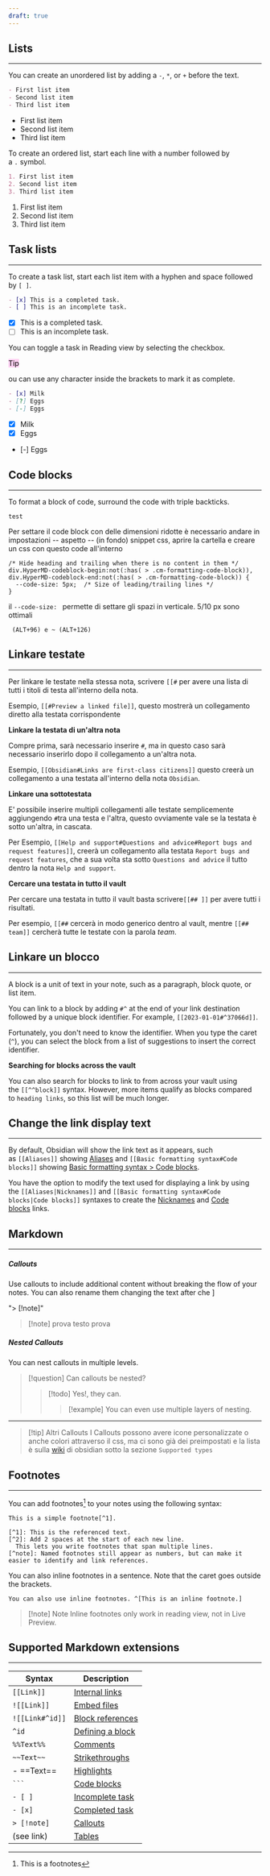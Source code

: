 ```yaml
---
draft: true
---
```


## Lists
---
You can create an unordered list by adding a `-`, `*`, or `+` before the text.

```md
- First list item
- Second list item
- Third list item
```

- First list item
- Second list item
- Third list item

To create an ordered list, start each line with a number followed by a `.` symbol.

```md
1. First list item
2. Second list item
3. Third list item
```

1. First list item
2. Second list item
3. Third list item

## Task lists
---
To create a task list, start each list item with a hyphen and space followed by `[ ]`.

```md
- [x] This is a completed task.
- [ ] This is an incomplete task.
```

- [x] This is a completed task.
- [ ] This is an incomplete task.

You can toggle a task in Reading view by selecting the checkbox.

<mark style="background: #FFB8EBA6;">Tip</mark>

ou can use any character inside the brackets to mark it as complete.

```md
- [x] Milk
- [?] Eggs
- [-] Eggs
```

- [x] Milk
- [x] Eggs
- [-] Eggs  
## Code blocks
---
To format a block of code, surround the code with triple backticks.


```
test
```

Per settare il code block con delle dimensioni ridotte è necessario andare in impostazioni -- aspetto -- (in fondo) snippet css, aprire la cartella e creare un css con questo code all'interno

```
/* Hide heading and trailing when there is no content in them */
div.HyperMD-codeblock-begin:not(:has( > .cm-formatting-code-block)),
div.HyperMD-codeblock-end:not(:has( > .cm-formatting-code-block)) {
  --code-size: 5px;  /* Size of leading/trailing lines */
}
```

il `--code-size: ` permette di settare gli spazi in verticale. 5/10 px sono ottimali 

` (ALT+96) e ~ (ALT+126)`

## Linkare testate
---

Per linkare le testate nella stessa nota, scrivere `[[#` per avere una lista di tutti i titoli di testa all'interno della nota.

Esempio, `[[#Preview a linked file]]`, questo mostrerà un collegamento diretto alla testata corrispondente

**Linkare la testata di un'altra nota**

Compre prima, sarà necessario inserire `#`, ma in questo caso sarà necessario inserirlo dopo il collegamento a un'altra nota.

Esempio, `[[Obsidian#Links are first-class citizens]]` questo creerà un collegamento a una testata all'interno della nota `Obsidian`.

**Linkare una sottotestata**
 
E' possibile inserire multipli collegamenti alle testate semplicemente aggiungendo `#`tra una testa e l'altra, questo ovviamente vale se la testata è sotto un'altra, in cascata.

Per Esempio, `[[Help and support#Questions and advice#Report bugs and request features]]`, creerà un collegamento alla testata `Report bugs and request features`, che a sua volta sta sotto `Questions and advice` il tutto dentro la nota `Help and support`.

**Cercare una testata in tutto il vault**

Per cercare una testata in tutto il vault basta scrivere`[[## ]]` per avere tutti i risultati. 

Per esempio, `[[##` cercerà in modo generico dentro al vault, mentre `[[## team]]` cercherà tutte le testate con la parola *team*.


## Linkare un blocco
---

A block is a unit of text in your note, such as a paragraph, block quote, or list item.

You can link to a block by adding `#^` at the end of your link destination followed by a unique block identifier. For example, `[[2023-01-01#^37066d]]`.

Fortunately, you don't need to know the identifier. When you type the caret (`^`), you can select the block from a list of suggestions to insert the correct identifier.

**Searching for blocks across the vault**

You can also search for blocks to link to from across your vault using the `[[^^block]]` syntax. However, more items qualify as blocks compared to `heading links`, so this list will be much longer.

## Change the link display text
---
By default, Obsidian will show the link text as it appears, such as `[[Aliases]]` showing [Aliases](https://help.obsidian.md/Linking+notes+and+files/Aliases) and `[[Basic formatting syntax#Code blocks]]` showing [Basic formatting syntax > Code blocks](https://help.obsidian.md/Editing+and+formatting/Basic+formatting+syntax#Code%20blocks).

You have the option to modify the text used for displaying a link by using the `[[Aliases|Nicknames]]` and `[[Basic formatting syntax#Code blocks|Code blocks]]` syntaxes to create the [Nicknames](https://help.obsidian.md/Linking+notes+and+files/Aliases) and [Code blocks](https://help.obsidian.md/Editing+and+formatting/Basic+formatting+syntax#Code%20blocks) links.

## Markdown 
---
##### Callouts

Use callouts to include additional content without breaking the flow of your notes. You can also rename them changing the text after che ]

"> [!note]"

> [!note] prova
> testo prova

##### Nested Callouts

You can nest callouts in multiple levels.

> [!question] Can callouts be nested?
> > [!todo] Yes!, they can.
> > > [!example]  You can even use multiple layers of nesting.

---

>[!tip] Altri Callouts
I Callouts possono avere icone personalizzate o anche colori attraverso il css, ma ci sono già dei preimpostati e la lista è sulla [wiki](https://help.obsidian.md/Editing+and+formatting/Callouts#Supported+types) di obsidian sotto la sezione `Supported types`


## Footnotes
---
 You can add footnotes[^1] to your notes using the following syntax:

```
This is a simple footnote[^1].

[^1]: This is the referenced text.
[^2]: Add 2 spaces at the start of each new line.
  This lets you write footnotes that span multiple lines.
[^note]: Named footnotes still appear as numbers, but can make it easier to identify and link references.
```

You can also inline footnotes in a sentence. Note that the caret goes outside the brackets.

```
You can also use inline footnotes. ^[This is an inline footnote.]
```

>[!note] Note
>Inline footnotes only work in reading view, not in Live Preview.

## Supported Markdown extensions 
---

| Syntax          | Description                                                                                                               |
| --------------- | ------------------------------------------------------------------------------------------------------------------------- |
| `[[Link]]`      | [Internal links](https://help.obsidian.md/Linking+notes+and+files/Internal+links)                                         |
| `![[Link]]`     | [Embed files](https://help.obsidian.md/Linking+notes+and+files/Embed+files)                                               |
| `![[Link#^id]]` | [Block references](https://help.obsidian.md/Linking+notes+and+files/Internal+links#Link%20to%20a%20block%20in%20a%20note) |
| `^id`           | [Defining a block](https://help.obsidian.md/Linking+notes+and+files/Internal+links#Link%20to%20a%20block%20in%20a%20note) |
| `%%Text%%`      | [Comments](https://help.obsidian.md/Editing+and+formatting/Basic+formatting+syntax#Comments)                              |
| `~~Text~~`      | [Strikethroughs](https://help.obsidian.md/Editing+and+formatting/Basic+formatting+syntax#Bold,%20italics,%20highlights)   |
| - ==Text==      | [Highlights](https://help.obsidian.md/Editing+and+formatting/Basic+formatting+syntax#Bold,%20italics,%20highlights)       |
| ` ``` `         | [Code blocks](https://help.obsidian.md/Editing+and+formatting/Basic+formatting+syntax#Code%20blocks)                      |
| `- [ ]`         | [Incomplete task](https://help.obsidian.md/Editing+and+formatting/Basic+formatting+syntax#Task%20lists)                   |
| `- [x]`         | [Completed task](https://help.obsidian.md/Editing+and+formatting/Basic+formatting+syntax#Task%20lists)                    |
| `> [!note]`     | [Callouts](https://help.obsidian.md/Editing+and+formatting/Callouts)                                                      |
| (see link)      | [Tables](https://help.obsidian.md/Editing+and+formatting/Advanced+formatting+syntax#Tables)                               |





[^1]: This is a footnotes

